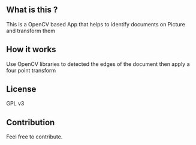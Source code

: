 
What is this ?
------

This is a OpenCV based App that helps to identify documents on Picture and transform them

How it works
------
Use OpenCV libraries to detected the edges of the document then apply a four point transform 

License
------
GPL v3

Contribution
------
Feel free to contribute.
